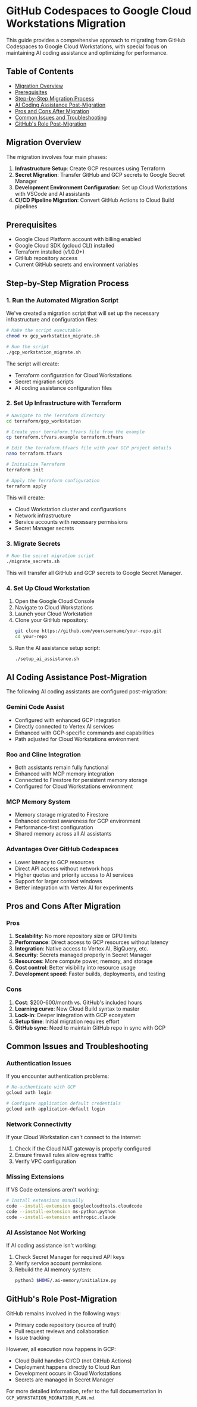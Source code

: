 # GitHub Codespaces to Google Cloud Workstations Migration

This guide provides a comprehensive approach to migrating from GitHub Codespaces to Google Cloud Workstations, with special focus on maintaining AI coding assistance and optimizing for performance.

## Table of Contents

- [Migration Overview](#migration-overview)
- [Prerequisites](#prerequisites)
- [Step-by-Step Migration Process](#step-by-step-migration-process)
- [AI Coding Assistance Post-Migration](#ai-coding-assistance-post-migration)
- [Pros and Cons After Migration](#pros-and-cons-after-migration)
- [Common Issues and Troubleshooting](#common-issues-and-troubleshooting)
- [GitHub's Role Post-Migration](#githubs-role-post-migration)

## Migration Overview

The migration involves four main phases:

1. **Infrastructure Setup**: Create GCP resources using Terraform
2. **Secret Migration**: Transfer GitHub and GCP secrets to Google Secret Manager
3. **Development Environment Configuration**: Set up Cloud Workstations with VSCode and AI assistants
4. **CI/CD Pipeline Migration**: Convert GitHub Actions to Cloud Build pipelines

## Prerequisites

- Google Cloud Platform account with billing enabled
- Google Cloud SDK (gcloud CLI) installed
- Terraform installed (v1.0.0+)
- GitHub repository access
- Current GitHub secrets and environment variables

## Step-by-Step Migration Process

### 1. Run the Automated Migration Script

We've created a migration script that will set up the necessary infrastructure and configuration files:

```bash
# Make the script executable
chmod +x gcp_workstation_migrate.sh

# Run the script
./gcp_workstation_migrate.sh
```

The script will create:

- Terraform configuration for Cloud Workstations
- Secret migration scripts
- AI coding assistance configuration files

### 2. Set Up Infrastructure with Terraform

```bash
# Navigate to the Terraform directory
cd terraform/gcp_workstation

# Create your terraform.tfvars file from the example
cp terraform.tfvars.example terraform.tfvars

# Edit the terraform.tfvars file with your GCP project details
nano terraform.tfvars

# Initialize Terraform
terraform init

# Apply the Terraform configuration
terraform apply
```

This will create:

- Cloud Workstation cluster and configurations
- Network infrastructure
- Service accounts with necessary permissions
- Secret Manager secrets

### 3. Migrate Secrets

```bash
# Run the secret migration script
./migrate_secrets.sh
```

This will transfer all GitHub and GCP secrets to Google Secret Manager.

### 4. Set Up Cloud Workstation

1. Open the Google Cloud Console
2. Navigate to Cloud Workstations
3. Launch your Cloud Workstation
4. Clone your GitHub repository:
   ```bash
   git clone https://github.com/yourusername/your-repo.git
   cd your-repo
   ```
5. Run the AI assistance setup script:
   ```bash
   ./setup_ai_assistance.sh
   ```

## AI Coding Assistance Post-Migration

The following AI coding assistants are configured post-migration:

### Gemini Code Assist

- Configured with enhanced GCP integration
- Directly connected to Vertex AI services
- Enhanced with GCP-specific commands and capabilities
- Path adjusted for Cloud Workstations environment

### Roo and Cline Integration

- Both assistants remain fully functional
- Enhanced with MCP memory integration
- Connected to Firestore for persistent memory storage
- Configured for Cloud Workstations environment

### MCP Memory System

- Memory storage migrated to Firestore
- Enhanced context awareness for GCP environment
- Performance-first configuration
- Shared memory across all AI assistants

### Advantages Over GitHub Codespaces

- Lower latency to GCP resources
- Direct API access without network hops
- Higher quotas and priority access to AI services
- Support for larger context windows
- Better integration with Vertex AI for experiments

## Pros and Cons After Migration

### Pros

1. **Scalability**: No more repository size or GPU limits
2. **Performance**: Direct access to GCP resources without latency
3. **Integration**: Native access to Vertex AI, BigQuery, etc.
4. **Security**: Secrets managed properly in Secret Manager
5. **Resources**: More compute power, memory, and storage
6. **Cost control**: Better visibility into resource usage
7. **Development speed**: Faster builds, deployments, and testing

### Cons

1. **Cost**: $200-600/month vs. GitHub's included hours
2. **Learning curve**: New Cloud Build syntax to master
3. **Lock-in**: Deeper integration with GCP ecosystem
4. **Setup time**: Initial migration requires effort
5. **GitHub sync**: Need to maintain GitHub repo in sync with GCP

## Common Issues and Troubleshooting

### Authentication Issues

If you encounter authentication problems:

```bash
# Re-authenticate with GCP
gcloud auth login

# Configure application default credentials
gcloud auth application-default login
```

### Network Connectivity

If your Cloud Workstation can't connect to the internet:

1. Check if the Cloud NAT gateway is properly configured
2. Ensure firewall rules allow egress traffic
3. Verify VPC configuration

### Missing Extensions

If VS Code extensions aren't working:

```bash
# Install extensions manually
code --install-extension googlecloudtools.cloudcode
code --install-extension ms-python.python
code --install-extension anthropic.claude
```

### AI Assistance Not Working

If AI coding assistance isn't working:

1. Check Secret Manager for required API keys
2. Verify service account permissions
3. Rebuild the AI memory system:
   ```bash
   python3 $HOME/.ai-memory/initialize.py
   ```

## GitHub's Role Post-Migration

GitHub remains involved in the following ways:

- Primary code repository (source of truth)
- Pull request reviews and collaboration
- Issue tracking

However, all execution now happens in GCP:

- Cloud Build handles CI/CD (not GitHub Actions)
- Deployment happens directly to Cloud Run
- Development occurs in Cloud Workstations
- Secrets are managed in Secret Manager

For more detailed information, refer to the full documentation in `GCP_WORKSTATION_MIGRATION_PLAN.md`.
